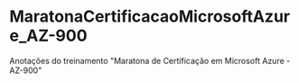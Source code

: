 # MaratonaCertificacaoMicrosoftAzure_AZ-900
Anotações do treinamento "Maratona de Certificação em Microsoft Azure - AZ-900"

